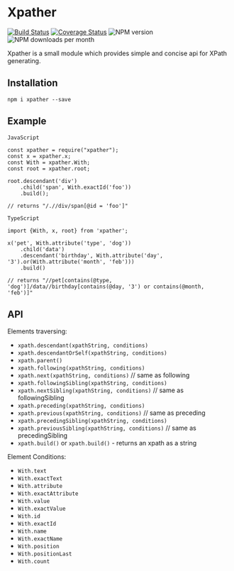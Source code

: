 # Xpather

[![Build Status](https://travis-ci.com/KnowledgeExpert/xpather.svg?branch=master)](https://travis-ci.com/KnowledgeExpert/xpather)
[![Coverage Status](https://coveralls.io/repos/github/KnowledgeExpert/xpather/badge.svg?branch=master)](https://coveralls.io/github/KnowledgeExpert/xpather?branch=master)
![NPM version](https://img.shields.io/npm/v/xpather.svg)
![NPM downloads per month](https://img.shields.io/npm/dm/xpather.svg)


Xpather is a small module which provides simple and concise api for XPath generating.

## Installation

`npm i xpather --save`

## Example

`JavaScript`
```
const xpather = require("xpather");
const x = xpather.x;
const With = xpather.With;
const root = xpather.root;

root.descendant('div')
    .child('span', With.exactId('foo'))
    .build();

// returns "/.//div/span[@id = 'foo']"
```

`TypeScript`
```
import {With, x, root} from 'xpather';

x('pet', With.attribute('type', 'dog'))
    .child('data')
    .descendant('birthday', With.attribute('day', '3').or(With.attribute('month', 'feb')))
    .build()

// returns "//pet[contains(@type, 'dog')]/data//birthday[contains(@day, '3') or contains(@month, 'feb')]"
```

## API

Elements traversing:
 - `xpath.descendant(xpathString, conditions)`
 - `xpath.descendantOrSelf(xpathString, conditions)`
 - `xpath.parent()`
 - `xpath.following(xpathString, conditions)`
 - `xpath.next(xpathString, conditions)` // same as following
 - `xpath.followingSibling(xpathString, conditions)`
 - `xpath.nextSibling(xpathString, conditions)` // same as followingSibling
 - `xpath.preceding(xpathString, conditions)`
 - `xpath.previous(xpathString, conditions)` // same as preceding
 - `xpath.precedingSibling(xpathString, conditions)`
 - `xpath.previousSibling(xpathString, conditions)` // same as precedingSibling
 - `xpath.build()` or `xpath.build()` - returns an xpath as a string

Element Conditions:
 - `With.text`
 - `With.exactText`
 - `With.attribute`
 - `With.exactAttribute`
 - `With.value`
 - `With.exactValue`
 - `With.id`
 - `With.exactId`
 - `With.name`
 - `With.exactName`
 - `With.position`
 - `With.positionLast`
 - `With.count`
